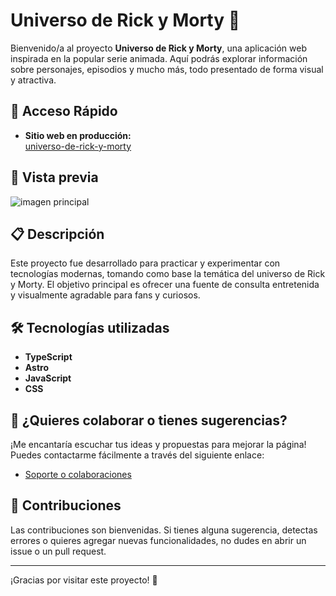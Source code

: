 # Universo de Rick y Morty 🌌

Bienvenido/a al proyecto **Universo de Rick y Morty**, una aplicación web inspirada en la popular serie animada. Aquí podrás explorar información sobre personajes, episodios y mucho más, todo presentado de forma visual y atractiva.

## 🚀 Acceso Rápido

- **Sitio web en producción:**  
  [universo-de-rick-y-morty](https://universo-de-rick-y-morty.vercel.app/)

## 📸 Vista previa

![imagen principal](https://res.cloudinary.com/dff1ezjpd/image/upload/gh_n8zsyo.png)

## 📋 Descripción

Este proyecto fue desarrollado para practicar y experimentar con tecnologías modernas, tomando como base la temática del universo de Rick y Morty. El objetivo principal es ofrecer una fuente de consulta entretenida y visualmente agradable para fans y curiosos.

## 🛠️ Tecnologías utilizadas

- **TypeScript**
- **Astro**
- **JavaScript**
- **CSS**

## 🤝 ¿Quieres colaborar o tienes sugerencias?

¡Me encantaría escuchar tus ideas y propuestas para mejorar la página!  
Puedes contactarme fácilmente a través del siguiente enlace:

- [Soporte o colaboraciones](https://universo-de-rick-y-morty.vercel.app/soporte)

## 📢 Contribuciones

Las contribuciones son bienvenidas. Si tienes alguna sugerencia, detectas errores o quieres agregar nuevas funcionalidades, no dudes en abrir un issue o un pull request.

---

¡Gracias por visitar este proyecto! 🚀
